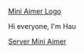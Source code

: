 [Mini Aimer Logo](https://images.app.goo.gl/WhDpLTSt3KTYe6cr5)

Hi everyone, I'm Hau

[Server Mini Aimer](
https://discord.gg/XhYSyUnX9w)
